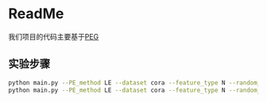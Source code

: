 # ReadMe

我们项目的代码主要基于[PEG](https://github.com/Anonymous-ConferenceSubmission/PEG)

## 实验步骤
```bash
python main.py --PE_method LE --dataset cora --feature_type N --random_partition --hidden_dim 128 --arch_type PEG --epochs 200 --lr 0.008
python main.py --PE_method LE --dataset cora --feature_type N --random_partition --hidden_dim 128 --arch_type GAT --epochs 200 --lr 0.008
```
